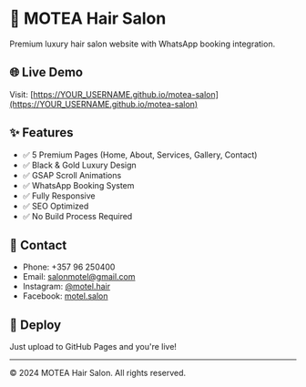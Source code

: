 # 🎨 MOTEA Hair Salon

Premium luxury hair salon website with WhatsApp booking integration.

## 🌐 Live Demo
Visit: [https://YOUR_USERNAME.github.io/motea-salon](https://YOUR_USERNAME.github.io/motea-salon)

## ✨ Features
- ✅ 5 Premium Pages (Home, About, Services, Gallery, Contact)
- ✅ Black & Gold Luxury Design
- ✅ GSAP Scroll Animations
- ✅ WhatsApp Booking System
- ✅ Fully Responsive
- ✅ SEO Optimized
- ✅ No Build Process Required

## 📱 Contact
- Phone: +357 96 250400
- Email: salonmotel@gmail.com
- Instagram: [@motel.hair](https://www.instagram.com/motel.hair)
- Facebook: [motel.salon](https://www.facebook.com/motel.salon)

## 🚀 Deploy
Just upload to GitHub Pages and you're live!

---

© 2024 MOTEA Hair Salon. All rights reserved.

